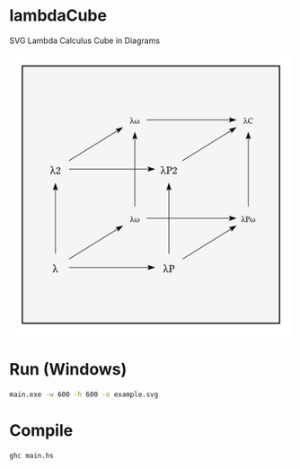 # lambdaCube
SVG Lambda Calculus Cube in Diagrams

![Example](./example.svg)

# Run (Windows)
```bash
main.exe -w 600 -h 600 -o example.svg
```
# Compile
```bash
ghc main.hs
```